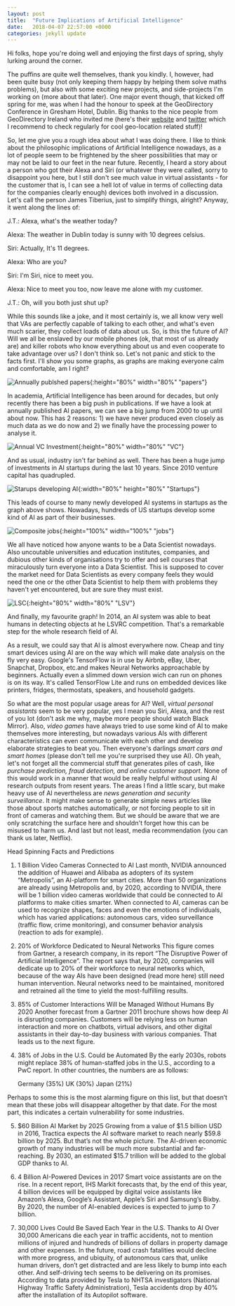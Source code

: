 ```yaml
---
layout: post
title:  "Future Implications of Artificial Intelligence"
date:   2018-04-07 22:57:00 +0000
categories: jekyll update
---
```

Hi folks, hope you're doing well and enjoying the first days of spring, shyly lurking around the corner.

The puffins are quite well themselves, thank you kindly. I, however, had 
been quite busy (not only keeping them happy by helping them solve maths 
problems), but also with some exciting new projects, and side-projects 
I'm working on (more about that later). 
One major event though, that kicked off spring for me, was when I had 
the honour to speek at the GeoDirectory Conference in Gresham Hotel, 
Dublin. Big thanks to the nice people from GeoDirectory Ireland who 
invited me (here's their [website][GeoDirectoryWWW] and 
[twitter][GeoDirectoryTwitter] which I recommend to check regularly for 
cool geo-location related stuff)!

So, let me give you a rough idea about what I was doing there. I like to
think about the philosophic implications of Artificial Intelligence 
nowadays, as a lot of people seem to be frightened by the sheer 
possibilities that may or may not be laid to our feet in the near future. 
Recently, I heard a story about a person who got their Alexa and Siri 
(or whatever they were called, sorry to disappoint you here, but I still
don't see much value in virtual assistants - for the customer that is,
I can see a hell lot of value in terms of collecting data for the companies
clearly enough) devices both involved in a discussion. Let's call the person
James Tiberius, just to simplify things, alright? Anyway, it went along the lines of:

J.T.: Alexa, what's the weather today?

Alexa: The weather in Dublin today is sunny with 10 degrees celsius.

Siri: Actually, It's 11 degrees.

Alexa: Who are you?

Siri: I'm Siri, nice to meet you.

Alexa: Nice to meet you too, now leave me alone with my customer.

J.T.: Oh, will you both just shut up?

While this sounds like a joke, and it most certainly is, we all know very
well that VAs are perfectly capable of talking to each other, and what's
even much scarier, they collect loads of data about us. So, is this the 
future of AI? Will we all be enslaved by our mobile phones (ok, that most
of us already are) and killer robots who know everything about us and 
even cooperate to take advantage over us? I don't think so. Let's not
panic and stick to the facts first. I'll show you some graphs, as graphs
are making everyone calm and comfortable, am I right?

![Annually publshed papers](/images/future_ai/annually-published-papers.jpg){:height="80%" width="80%" "papers"}

In academia, Artificial Intelligence has been around for decades, but only recently there has been a big push in 
publications. If we have a look at annually published AI papers, we can see a big jump from 2000 to up until about
now. This has 2 reasons: 1) we have never produced even closely as much data as we do now and 2) we finally have
the processing power to analyse it.

![Annual VC Investment](/images/future_ai/annual-VC-investment-in-AI-startups.jpg){:height="80%" width="80%" "VC"}

And as usual, industry isn't far behind as well. There has been a huge jump of investments in AI startups during the 
last 10 years. Since 2010 venture capital has quadrupled. 

![Starups developing AI](/images/future_ai/startups-developing-ai-systems.jpg){:width="80%" height="80%" "Startups"}

This leads of course to many newly developed AI systems in startups as the graph above shows. Nowadays, hundreds of 
US startups develop some kind of AI as part of their businesses.

![Composite jobs](/images/future_ai/AI-Jobs-Composite-Graphic.png){:height="100%" width="100%" "jobs"}

We all have noticed how anyone wants to be a Data Scientist nowadays. Also uncoutable universities and 
education institutes, companies, and dubious other kinds of organisations try to offer and sell courses
that miraculously turn everyone into a Data Scientist. This is supposed to cover the market need for 
Data Scientists as every company feels they would need the one or the other Data Scientist to help them 
with problems they haven't yet encountered, but are sure they must exist.

![LSC](/images/future_ai/Large-Scale-Visual.jpg){:height="80%" width="80%" "LSV"}

And finally, my favourite graph! In 2014, an AI system was able to beat humans in detecting 
objects at he LSVRC competition. That's a remarkable step for the whole research field of AI.

As a result, we could say that AI is almost everywhere now. Cheap and tiny smart devices using 
AI are on the way which will make date analysis on the fly very easy. Google's TensorFlow is in 
use by Airbnb, eBay, Uber, Snapchat, Dropbox, etc.and makes Neural Networks approachable by 
beginners. Actually even a slimmed down version wich can run on phones is on its way. It's 
called TensorFlow Lite and runs on embedded devices like printers, fridges, thermostats, 
speakers, and household gadgets.

So what are the most popular usage areas for AI? Well, *virtual personal assistants* seem to be 
very popular, yes I mean you Siri, Alexa, and the rest of you lot  (don't ask me why, maybe 
more people should watch Black Mirror). Also, *video games* have always tried to use some kind
of AI to make themselves more interesting, but nowadays various AIs with different characteristics
can even communicate with each other and develop elaborate strategies to beat you. Then 
everyone's darlings *smart cars and smart homes* (please don't tell me you're surprised they use
AI). Oh yeah, let's not forget all the commercial stuff that generates piles of cash, like 
*purchase prediction, fraud detection, and online customer support*. None of this would
work in a manner that would be really helpful without using AI research outputs from resent 
years. The areas I find a little scary, but make heavy use of AI nevertheless are *news generation and 
security surveillance*. It might make sense to generate simple news articles like those about 
sports matches automatically, or not forcing people to sit in front of cameras and watching them.
But we should be aware that we are only scratching the surface here and shouldn't forget 
how this can be misused to harm us. And last but not least, media recommendation (you can thank 
us later, Netflix).

Head Spinning Facts and Predictions

1. 1 Billion Video Cameras Connected to AI
Last month, NVIDIA announced the addition of Huawei and Alibaba as adopters of its system “Metropolis”, an AI-platform for smart cities.
More than 50 organizations are already using Metropolis and, by 2020, according to NVIDIA, there will be 1 billion video cameras worldwide that could be connected to AI platforms to make cities smarter.
When connected to AI, cameras can be used to recognize shapes, faces and even the emotions of individuals, which has varied applications: autonomous cars, video surveillance (traffic flow, crime monitoring), and consumer behavior analysis (reaction to ads for example).

2. 20% of Workforce Dedicated to Neural Networks
This figure comes from Gartner, a research company, in its report “The Disruptive Power of Artificial Intelligence”.
The report says that, by 2020, companies will dedicate up to 20% of their workforce to neural networks which, because of the way AIs have been designed (read more here) still need human intervention. Neural networks need to be maintained, monitored and retrained all the time to yield the most-fulfilling results.

3. 85% of Customer Interactions Will be Managed Without Humans By 2020
Another forecast from a Gartner 2011 brochure shows how deep AI is disrupting companies.
Customers will be relying less on human interaction and more on chatbots, virtual advisors, and other digital assistants in their day-to-day business with various companies.
That leads us to the next figure.

4. 38% of Jobs in the U.S. Could be Automated
By the early 2030s, robots might replace 38% of human-staffed jobs in the U.S., according to a PwC report. In other countries, the numbers are as follows:

    Germany (35%)
    UK (30%)
    Japan (21%)

Perhaps to some this is the most alarming figure on this list, but that doesn’t mean that these jobs will disappear altogether by that date. For the most part, this indicates a certain vulnerability for some industries.

5. $60 Billion AI Market by 2025
Growing from a value of $1.5 billion USD in 2016, Tractica expects the AI software market to reach nearly $59.8 billion by 2025.
But that’s not the whole picture. The AI-driven economic growth of many industries will be much more substantial and far-reaching. By 2030, an estimated $15.7 trillion will be added to the global GDP thanks to AI.

6. 4 Billion AI-Powered Devices in 2017
Smart voice assistants are on the rise. In a recent report, IHS Markit forecasts that, by the end of this year, 4 billion devices will be equipped by digital voice assistants like Amazon’s Alexa, Google’s Assistant, Apple’s Siri and Samsung’s Bixby.
By 2020, the number of AI-enabled devices is expected to jump to 7 billion.

7. 30,000 Lives Could Be Saved Each Year in the U.S. Thanks to AI
Over 30,000 Americans die each year in traffic accidents, not to mention millions of injured and hundreds of billions of dollars in property damage and other expenses.
In the future, road crash fatalities would decline with more progress, and ubiquity, of autonomous cars that, unlike human drivers, don’t get distracted and are less likely to bump into each other.
And self-driving tech seems to be delivering on its promises. According to data provided by Tesla to NHTSA investigators (National Highway Traffic Safety Administration), Tesla accidents drop by 40% after the installation of its Autopilot software.  

[bozicb-gh]: https://github.com/bozicb
[GeoDirectoryWWW]: https://www.geodirectory.ie/
[GeoDirectoryTwitter]: https://twitter.com/GeoDirectory_ie
